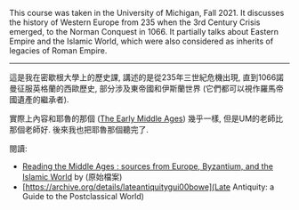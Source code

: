 This course was taken in the University of Michigan, Fall 2021. It discusses the history of Western Europe from 235 when the 3rd Century Crisis emerged, to the Norman Conquest in 1066. It partially talks about Eastern Empire and the Islamic World, which were also considered as inherits of legacies of Roman Empire.

---

這是我在密歇根大學上的歷史課, 講述的是從235年三世紀危機出現, 直到1066諾曼征服英格蘭的西歐歷史, 部分涉及東帝國和伊斯蘭世界 (它們都可以視作羅馬帝國遺產的繼承者). 

實際上內容和耶魯的那個 ([The Early Middle Ages](https://oyc.yale.edu/NODE/171)) 幾乎一樣, 但是UM的老師比那個老師好. 後來我也把耶魯那個聽完了.

閱讀:
* [Reading the Middle Ages : sources from Europe, Byzantium, and the Islamic World](https://archive.org/details/readingmiddleage0002unse) by  (原始檔案)
* [https://archive.org/details/lateantiquitygui00bowe](Late Antiquity: a Guide to the Postclassical World)
